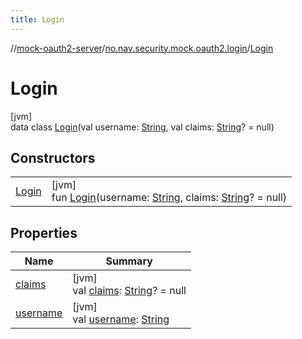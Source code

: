 ```yaml
---
title: Login
---
```

//[mock-oauth2-server](../../../index.html)/[no.nav.security.mock.oauth2.login](../index.html)/[Login](index.html)



# Login



[jvm]\
data class [Login](index.html)(val username: [String](https://kotlinlang.org/api/latest/jvm/stdlib/kotlin/-string/index.html), val claims: [String](https://kotlinlang.org/api/latest/jvm/stdlib/kotlin/-string/index.html)? = null)



## Constructors


| | |
|---|---|
| [Login](-login.html) | [jvm]<br>fun [Login](-login.html)(username: [String](https://kotlinlang.org/api/latest/jvm/stdlib/kotlin/-string/index.html), claims: [String](https://kotlinlang.org/api/latest/jvm/stdlib/kotlin/-string/index.html)? = null) |


## Properties


| Name | Summary |
|---|---|
| [claims](claims.html) | [jvm]<br>val [claims](claims.html): [String](https://kotlinlang.org/api/latest/jvm/stdlib/kotlin/-string/index.html)? = null |
| [username](username.html) | [jvm]<br>val [username](username.html): [String](https://kotlinlang.org/api/latest/jvm/stdlib/kotlin/-string/index.html) |

